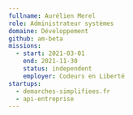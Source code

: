 ```yaml
---
fullname: Aurélien Merel
role: Administrateur systèmes
domaine: Développement
github: am-beta
missions:
  - start: 2021-03-01
    end: 2021-11-30
    status: independent
    employer: Codeurs en Liberté
startups:
  - demarches-simplifiees.fr
  - api-entreprise
---
```


